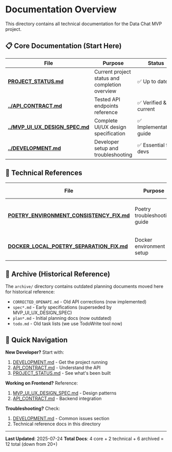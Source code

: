# Documentation Overview

This directory contains all technical documentation for the Data Chat MVP project.

## 📋 Core Documentation (Start Here)

| File | Purpose | Status |
|------|---------|--------|
| **[PROJECT_STATUS.md](PROJECT_STATUS.md)** | Current project status and completion overview | ✅ Up to date |
| **[../API_CONTRACT.md](../API_CONTRACT.md)** | Tested API endpoints reference | ✅ Verified & current |
| **[../MVP_UI_UX_DESIGN_SPEC.md](../MVP_UI_UX_DESIGN_SPEC.md)** | Complete UI/UX design specification | ✅ Implementation guide |
| **[../DEVELOPMENT.md](../DEVELOPMENT.md)** | Developer setup and troubleshooting | ✅ Essential for devs |

## 🔧 Technical References

| File | Purpose | When to Use |
|------|---------|-------------|
| **[POETRY_ENVIRONMENT_CONSISTENCY_FIX.md](POETRY_ENVIRONMENT_CONSISTENCY_FIX.md)** | Poetry troubleshooting guide | When facing Poetry environment issues |
| **[DOCKER_LOCAL_POETRY_SEPARATION_FIX.md](DOCKER_LOCAL_POETRY_SEPARATION_FIX.md)** | Docker environment setup | When Docker/local conflicts occur |

## 📁 Archive (Historical Reference)

The `archive/` directory contains outdated planning documents moved here for historical reference:
- `CORRECTED_OPENAPI.md` - Old API corrections (now implemented)
- `spec*.md` - Early specifications (superseded by MVP_UI_UX_DESIGN_SPEC)
- `plan*.md` - Initial planning docs (now outdated)
- `todo.md` - Old task lists (we use TodoWrite tool now)

## 📖 Quick Navigation

**New Developer?** Start with:
1. [DEVELOPMENT.md](../DEVELOPMENT.md) - Get the project running
2. [API_CONTRACT.md](../API_CONTRACT.md) - Understand the API
3. [PROJECT_STATUS.md](PROJECT_STATUS.md) - See what's been built

**Working on Frontend?** Reference:
1. [MVP_UI_UX_DESIGN_SPEC.md](../MVP_UI_UX_DESIGN_SPEC.md) - Design patterns
2. [API_CONTRACT.md](../API_CONTRACT.md) - Backend integration

**Troubleshooting?** Check:
1. [DEVELOPMENT.md](../DEVELOPMENT.md) - Common issues section
2. Technical reference docs in this directory

---

**Last Updated**: 2025-07-24
**Total Docs**: 4 core + 2 technical + 6 archived = 12 total (down from 20+)
